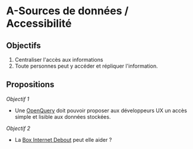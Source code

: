 
A-Sources de données / Accessibilité
===

## Objectifs

1. Centraliser l'accès aux informations
2. Toute personnes peut y accéder et répliquer l'information.

## Propositions

_Objectif 1_

- Une [OpenQuery](OpenQuery.md) doit pouvoir proposer aux développeurs UX un accès simple et lisible aux données stockées.

_Objectif 2_

- La [Box Internet Debout](https://wiki.nuitdebout.fr/wiki/Box_Internet_Debout) peut elle aider ?

